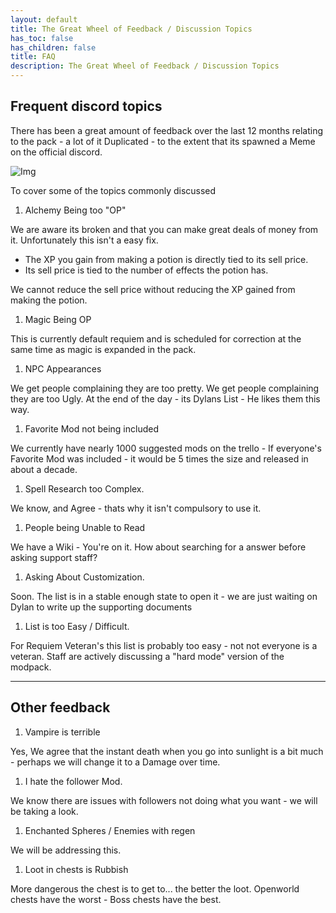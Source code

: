 ```yaml
---
layout: default
title: The Great Wheel of Feedback / Discussion Topics
has_toc: false
has_children: false
title: FAQ
description: The Great Wheel of Feedback / Discussion Topics
---
```


## Frequent discord topics

There has been a great amount of feedback over the last 12 months relating to the pack - a lot of it Duplicated - to the extent that its spawned a Meme on the official discord.

![Img](https://cdn.discordapp.com/attachments/348579473727160321/1048646278558519506/wildlander_discord_wheel_of_topics.png)

To cover some of the topics commonly discussed

1. Alchemy Being too "OP"

We are aware its broken and that you can make great deals of money from it. Unfortunately this isn't a easy fix. 

- The XP you gain from making a potion is directly tied to its sell price.
- Its sell price is tied to the number of effects the potion has.

We cannot reduce the sell price without reducing the XP gained from making the potion.  

1. Magic Being OP

This is currently default requiem and is scheduled for correction at the same time as magic is expanded in the pack.

1. NPC Appearances

We get people complaining they are too pretty. We get people complaining they are too Ugly. At the end of the day - its Dylans List - He likes them this way. 

1. Favorite Mod not being included

We currently have nearly 1000 suggested mods on the trello - If everyone's Favorite Mod was included - it would be 5 times the size and released in about a decade.

1. Spell Research too Complex.

We know, and Agree - thats why it isn't compulsory to use it.

1. People being Unable to Read

We have a Wiki - You're on it. How about searching for a answer before asking support staff?

1. Asking About Customization.

Soon. The list is in a stable enough state to open it - we are just waiting on Dylan to write up the supporting documents

1. List is too Easy / Difficult.

For Requiem Veteran's this list is probably too easy - not not everyone is a veteran. Staff are actively discussing a "hard mode" version of the modpack.

---
## Other feedback

1. Vampire is terrible

Yes, We agree that the instant death when you go into sunlight is a bit much - perhaps we will change it to a Damage over time.

1. I hate the follower Mod.

We know there are issues with followers not doing what you want - we will be taking a look.

1. Enchanted Spheres / Enemies with regen

We will be addressing this.

1. Loot in chests is Rubbish

More dangerous the chest is to get to... the better the loot. Openworld chests have the worst - Boss chests have the best. 